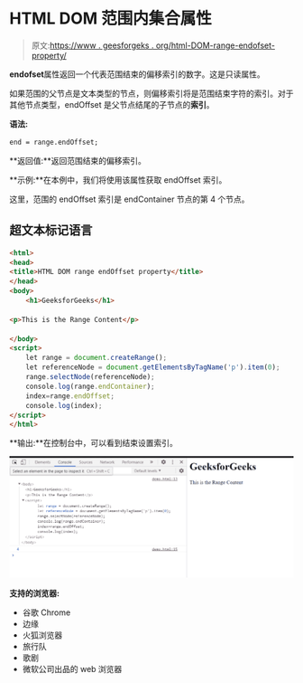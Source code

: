 # HTML DOM 范围内集合属性

> 原文:[https://www . geesforgeks . org/html-DOM-range-endofset-property/](https://www.geeksforgeeks.org/html-dom-range-endoffset-property/)

**endofset**属性返回一个代表范围结束的偏移索引的数字。这是只读属性。

如果范围的父节点是文本类型的节点，则偏移索引将是范围结束字符的索引。对于其他节点类型，endOffset 是父节点结尾的子节点的**索引**。

**语法:**

```html
end = range.endOffset;

```

**返回值:**返回范围结束的偏移索引。

**示例:**在本例中，我们将使用该属性获取 endOffset 索引。

这里，范围的 endOffset 索引是 endContainer 节点的第 4 个节点。

## 超文本标记语言

```html
<html>
<head>
<title>HTML DOM range endOffset property</title>   
</head>
<body>
    <h1>GeeksforGeeks</h1>

<p>This is the Range Content</p>

</body>
<script>
    let range = document.createRange();
    let referenceNode = document.getElementsByTagName('p').item(0);
    range.selectNode(referenceNode);
    console.log(range.endContainer);
    index=range.endOffset;
    console.log(index);
</script>
</html>
```

**输出:**在控制台中，可以看到结束设置索引。

![](img/b5be8ec744fba9a33d8ff55be1755303.png)

**支持的浏览器:**

*   谷歌 Chrome
*   边缘
*   火狐浏览器
*   旅行队
*   歌剧
*   微软公司出品的 web 浏览器